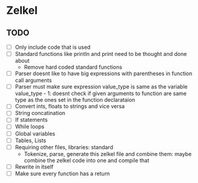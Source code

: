 # Zelkel

## TODO
- [ ] Only include code that is used
- [ ] Standard functions like println and print need to be thought and done about
    - Remove hard coded standard functions
- [ ] Parser doesnt like to have big expressions with parentheses in function call arguments
- [ ] Parser must make sure expression value_type is same as the variable value_type
        - 1: doesnt check if given arguments to function are same type as the ones set in the function declarataion
- [ ] Convert ints, floats to strings and vice versa
- [ ] String concatination
- [ ] If statements
- [ ] While loops
- [ ] Global variables
- [ ] Tables, Lists
- [ ] Requiring other files, libraries: standard
    - Tokenize, parse, generate this zelkel file and combine them:
      maybe combine the zelkel code into one and compile that
- [ ] Rewrite in itself
- [ ] Make sure every function has a return
